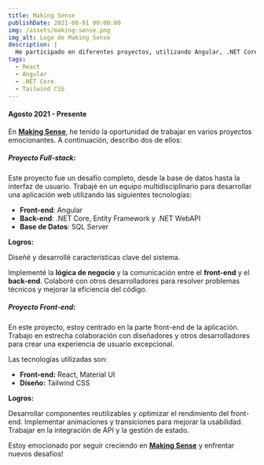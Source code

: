 ```yaml
---
title: Making Sense
publishDate: 2021-08-01 00:00:00
img: /assets/making-sense.png
img_alt: Logo de Making Sense
description: |
  He participado en diferentes proyectos, utilizando Angular, .NET Core y React.
tags:
  - React
  - Angular
  - .NET Core
  - Tailwind CSS
---
```


#### Agosto 2021 - Presente

En **<a href="https://www.makingsense.com" target="_blank">Making Sense</a>**, he tenido la oportunidad de trabajar en varios proyectos emocionantes. A continuación, describo dos de ellos:

##### Proyecto Full-stack:

Este proyecto fue un desafío completo, desde la base de datos hasta la interfaz de usuario. Trabajé en un equipo multidisciplinario para desarrollar una aplicación web utilizando las siguientes tecnologías:

- **Front-end**: Angular
- **Back-end**: .NET Core, Entity Framework y .NET WebAPI
- **Base de Datos**: SQL Server

**Logros:**

Diseñé y desarrollé características clave del sistema.

Implementé la **lógica de negocio** y la comunicación entre el **front-end** y el **back-end**.
Colaboré con otros desarrolladores para resolver problemas técnicos y mejorar la eficiencia del código.

##### Proyecto Front-end:

En este proyecto, estoy centrado en la parte front-end de la aplicación. Trabajo en estrecha colaboración con diseñadores y otros desarrolladores para crear una experiencia de usuario excepcional.

Las tecnologías utilizadas son:

- **Front-end:** React, Material UI
- **Diseño:** Tailwind CSS

**Logros:**

Desarrollar componentes reutilizables y optimizar el rendimiento del front-end.
Implementar animaciones y transiciones para mejorar la usabilidad.
Trabajar en la integración de API y la gestión de estado.

Estoy emocionado por seguir creciendo en **<a href="https://www.makingsense.com" target="_blank">Making Sense</a>** y enfrentar nuevos desafíos!
